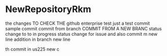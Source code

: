 # NewRepositoryRkm
 the changes TO CHECK THE github enterprise 
test 
just a test commit
sample commit
commit from branch
COMMIT FROM A NEW BRANC
status change to to in progress
status change for issue and also commit m
new line addition in branch
new line


 th
commit in us225
new c

